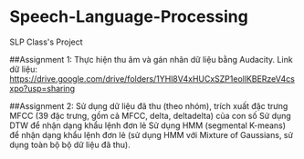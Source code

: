 # Speech-Language-Processing
SLP Class's Project

##Assignment 1:
Thực hiện thu âm và gán nhãn dữ liệu bằng Audacity.
Link dữ liệu: https://drive.google.com/drive/folders/1YHl8V4xHUCxSZP1eollKBERzeV4csxpo?usp=sharing

##Assignment 2:
Sử dụng dữ liệu đã thu (theo nhóm), trích xuất đặc trưng MFCC (39 đặc trưng, gồm cả MFCC, delta, deltadelta) của con số
Sử dụng DTW để nhận dạng khẩu lệnh đơn lẻ
Sử dụng HMM (segmental K-means) để nhận dạng khẩu lệnh đơn lẻ (sử dụng HMM với Mixture of Gaussians, sử dụng toàn bộ bộ dữ liệu đã thu).
